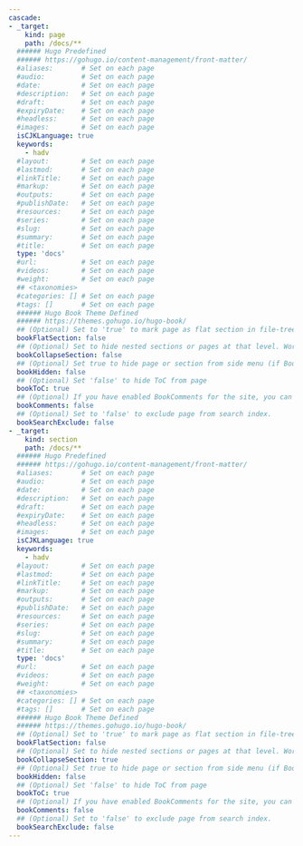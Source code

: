 ```yaml
---
cascade:
- _target:
    kind: page
    path: /docs/**
  ###### Hugo Predefined
  ###### https://gohugo.io/content-management/front-matter/
  #aliases:       # Set on each page
  #audio:         # Set on each page
  #date:          # Set on each page
  #description:   # Set on each page
  #draft:         # Set on each page
  #expiryDate:    # Set on each page 
  #headless:      # Set on each page
  #images:        # Set on each page
  isCJKLanguage: true
  keywords:
    - hadv
  #layout:        # Set on each page
  #lastmod:       # Set on each page
  #linkTitle:     # Set on each page
  #markup:        # Set on each page
  #outputs:       # Set on each page
  #publishDate:   # Set on each page
  #resources:     # Set on each page
  #series:        # Set on each page
  #slug:          # Set on each page
  #summary:       # Set on each page
  #title:         # Set on each page
  type: 'docs'
  #url:           # Set on each page
  #videos:        # Set on each page
  #weight:        # Set on each page
  ## <taxonomies>
  #categories: [] # Set on each page
  #tags: []       # Set on each page
  ###### Hugo Book Theme Defined
  ###### https://themes.gohugo.io/hugo-book/
  ## (Optional) Set to 'true' to mark page as flat section in file-tree menu (if BookMenuBundle not set)
  bookFlatSection: false
  ## (Optional) Set to hide nested sections or pages at that level. Works only with file-tree menu mode
  bookCollapseSection: false
  ## (Optional) Set true to hide page or section from side menu (if BookMenuBundle not set)
  bookHidden: false
  ## (Optional) Set 'false' to hide ToC from page
  bookToC: true
  ## (Optional) If you have enabled BookComments for the site, you can disable it for specific pages.
  bookComments: false
  ## (Optional) Set to 'false' to exclude page from search index.
  bookSearchExclude: false
- _target:
    kind: section
    path: /docs/**
  ###### Hugo Predefined
  ###### https://gohugo.io/content-management/front-matter/
  #aliases:       # Set on each page
  #audio:         # Set on each page
  #date:          # Set on each page
  #description:   # Set on each page
  #draft:         # Set on each page
  #expiryDate:    # Set on each page 
  #headless:      # Set on each page
  #images:        # Set on each page
  isCJKLanguage: true
  keywords:
    - hadv
  #layout:        # Set on each page
  #lastmod:       # Set on each page
  #linkTitle:     # Set on each page
  #markup:        # Set on each page
  #outputs:       # Set on each page
  #publishDate:   # Set on each page
  #resources:     # Set on each page
  #series:        # Set on each page
  #slug:          # Set on each page
  #summary:       # Set on each page
  #title:         # Set on each page
  type: 'docs'
  #url:           # Set on each page
  #videos:        # Set on each page
  #weight:        # Set on each page
  ## <taxonomies>
  #categories: [] # Set on each page
  #tags: []       # Set on each page
  ###### Hugo Book Theme Defined
  ###### https://themes.gohugo.io/hugo-book/
  ## (Optional) Set to 'true' to mark page as flat section in file-tree menu (if BookMenuBundle not set)
  bookFlatSection: false
  ## (Optional) Set to hide nested sections or pages at that level. Works only with file-tree menu mode
  bookCollapseSection: true
  ## (Optional) Set true to hide page or section from side menu (if BookMenuBundle not set)
  bookHidden: false
  ## (Optional) Set 'false' to hide ToC from page
  bookToC: true
  ## (Optional) If you have enabled BookComments for the site, you can disable it for specific pages.
  bookComments: false
  ## (Optional) Set to 'false' to exclude page from search index.
  bookSearchExclude: false
---
```

